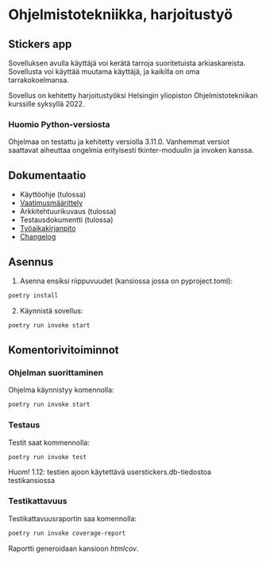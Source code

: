 # Ohjelmistotekniikka, harjoitustyö

## Stickers app

Sovelluksen avulla käyttäjä voi kerätä tarroja suoritetuista arkiaskareista. Sovellusta voi käyttää muutama käyttäjä, ja kaikilla on oma tarrakokoelmansa.

Sovellus on kehitetty harjoitustyöksi Helsingin yliopiston Ohjelmistotekniikan kurssille syksyllä 2022.


### Huomio Python-versiosta

Ohjelmaa on testattu ja kehitetty versiolla 3.11.0. Vanhemmat versiot saattavat aiheuttaa ongelmia erityisesti tkinter-moduulin ja invoken kanssa.

## Dokumentaatio

- Käyttöohje (tulossa)
- [Vaatimusmäärittely](dokumentaatio/vaatimusmaarittely.md)
- Arkkitehtuurikuvaus (tulossa)
- Testausdokumentti (tulossa)
- [Työaikakirjanpito](dokumentaatio/tuntikirjanpito.md)
- [Changelog](dokumentaatio/changelog.md)

## Asennus

1. Asenna ensiksi riippuvuudet (kansiossa jossa on pyproject.toml):

```bash
poetry install
```

2. Käynnistä sovellus:

```bash
poetry run invoke start
```

## Komentorivitoiminnot

### Ohjelman suorittaminen

Ohjelma käynnistyy komennolla:

```bash
poetry run invoke start
```

### Testaus

Testit saat kommennolla:

```bash
poetry run invoke test
```
Huom! 1.12: testien ajoon käytettävä userstickers.db-tiedostoa testikansiossa

### Testikattavuus

Testikattavuusraportin saa komennolla:

```bash
poetry run invoke coverage-report
```

Raportti generoidaan kansioon _htmlcov_.
